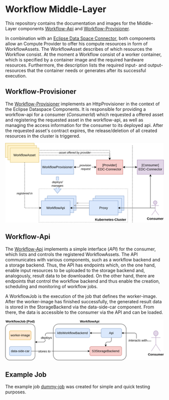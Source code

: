 # Workflow Middle-Layer

This repository contains the documentation and images for the Middle-Layer components [Workflow-Api](https://github.com/reisman234/workflow-api) and [Workflow-Provisioner](https://github.com/reisman234/workflow-provisioner).

In combination with an [Eclipse Data Space Connector](https://github.com/eclipse-edc/Connector), both components allow an Compute Provider to offer his compute resources in form of WorkflowAssets. The WorkflowAsset describes of which resources the Workflow consist. At the moment a Workflow consist of a worker container, which is specified by a container image and the required hardware resources. Furthermore, the description lists the required input- and output-resources that the container needs or generates after its successful execution.


## Workflow-Provisioner

The [Workflow-Provisioner](https://github.com/reisman234/workflow-provisioner) implements an HttpProvisioner in the context of the Eclipse Dataspace Components. It is responsible for providing a workflow-api for a consumer (*ConsumerId*) which  requested a offered asset and registering the requested asset in the workflow-api, as well as managing the access information for the consumer to its deployed api. After the requested asset's contract expires, the release/deletion of all created resources in the cluster is triggered.

![workflow](./docs/middlelayer_workflow-provisioner.drawio.png)

## Workflow-Api

The [Workflow-Api](https://github.com/reisman234/workflow-api) implements a simple interface (*API*) for the consumer, which lists and controls the registered WorkflowAssets. The API communicates with various components, such as a workflow backend and a storage backend. Thus, the API has endpoints which, on the one hand, enable input resources to be uploaded to the storage backend and, analogously, result data to be downloaded. On the other hand, there are endpoints that control the workflow backend and thus enable the creation, scheduling and monitoring of workflow jobs.

A WorkflowJob is the execution of the job that defines the worker-image. After the worker-image has finished successfully, the generated result data is stored in the StorageBackend via the data-side-car component. From there, the data is accessible to the consumer via the API and can be loaded.

![workflow-api](./docs/middlelayer_workflow-api.drawio.png)

## Example Job

The example job [dummy-job](https://github.com/reisman234/dummy-job) was created for simple and quick testing purposes.